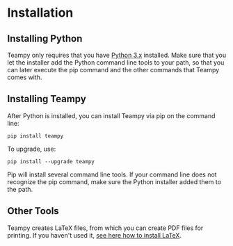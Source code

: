 ---
---


# Installation


## Installing Python

Teampy only requires that you have [Python 3.x](https://www.python.org) installed.
Make sure that you let the installer add the Python command line tools to your path,
so that you can later execute the pip command and the other commands that Teampy comes with.


## Installing Teampy

After Python is installed, you can install Teampy via pip on the command line:

    pip install teampy

To upgrade, use:

    pip install --upgrade teampy

Pip will install several command line tools. If your command line does not recognize
the pip command, make sure the Python installer added them to the path.


## Other Tools

Teampy creates LaTeX files, from which you can create PDF files for printing.
If you haven't used it, [see here how to install LaTeX](https://www.latex-project.org/get/).
